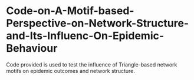 # Code-on-A-Motif-based-Perspective-on-Network-Structure-and-Its-Influenc-On-Epidemic-Behaviour
Code provided is used to test the influence of Triangle-based network motifs on epidemic outcomes and network structure.
